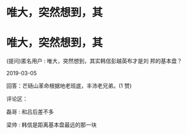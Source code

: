 # 唯大，突然想到，其

# 唯大，突然想到，其

(提问)匿名用户 : 唯大，突然想到，其实韩信彭越英布才是刘 邦的基本盘？

2019-03-05

回答：芒砀山革命根据地老班底，丰沛老兄弟。(1 赞)

评论区：

磊哥 : 和吕后差不多

梁帅 : 韩信是距离基本盘最远的那一块